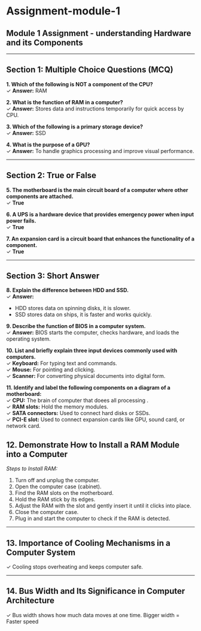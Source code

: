 # Assignment-module-1
## Module 1 Assignment - understanding Hardware and its Components 
---

## Section 1: Multiple Choice Questions (MCQ)

**1. Which of the following is NOT a component of the CPU?**  
✓ **Answer:** RAM

**2. What is the function of RAM in a computer?**  
✓ **Answer:** Stores data and instructions temporarily for quick access by CPU.

**3. Which of the following is a primary storage device?**  
✓ **Answer:** SSD

**4. What is the purpose of a GPU?**  
✓ **Answer:** To handle graphics processing and improve visual performance.

---

## Section 2: True or False

**5. The motherboard is the main circuit board of a computer where other components are attached.**  
✓ **True**

**6. A UPS is a hardware device that provides emergency power when input power fails.**  
✓ **True**

**7. An expansion card is a circuit board that enhances the functionality of a component.**  
✓ **True**

---

## Section 3: Short Answer

**8. Explain the difference between HDD and SSD.**  
✓ **Answer:**  
- HDD stores data on spinning disks, it is slower. 
- SSD stores data on ships, it is faster and works quickly.

**9. Describe the function of BIOS in a computer system.**  
✓ **Answer:** BIOS starts the computer, checks hardware, and loads the operating system.

**10. List and briefly explain three input devices commonly used with computers.**  
✓ **Keyboard:** For typing text and commands.  
✓ **Mouse:** For pointing and clicking.  
✓ **Scanner:** For converting physical documents into digital form.

**11. Identify and label the following components on a diagram of a motherboard:**  
✓ **CPU:** The brain of computer that doees all processing .  
✓ **RAM slots:** Hold the memory modules.  
✓ **SATA connectors:** Used to connect hard disks or SSDs.  
✓ **PCI-E slot:** Used to connect expansion cards like GPU, sound card, or network card.

## 12. Demonstrate How to Install a RAM Module into a Computer

*Steps to Install RAM:*
1. Turn off and unplug the computer.
2. Open the computer case (cabinet).
3. Find the RAM slots on the motherboard.
4. Hold the RAM stick by its edges.
5. Adjust the RAM with the slot and gently insert it until it clicks into place.
6. Close the computer case.
7. Plug in and start the computer to check if the RAM is detected.

---

## 13. Importance of Cooling Mechanisms in a Computer System

✓ Cooling stops overheating and keeps computer safe.

---

## 14. Bus Width and Its Significance in Computer Architecture

✓ Bus width shows how much data moves at one time. Bigger width = Faster speed 

